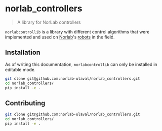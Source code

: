 # norlab_controllers

> A library for NorLab controllers

`norlabcontrollib` is a library with different control algorithms that were implemented and used on [Norlab](http://norlab.ulaval.ca)'s [robots](https://norlab.ulaval.ca/research/norlab-robots) in the field.

## Installation

As of writing this documentation, `norlabcontrollib` can only be installed in editable mode.

```sh
git clone git@github.com:norlab-ulaval/norlab_controllers.git
cd norlab_controllers/
pip install -e .
```

## Contributing

```sh
git clone git@github.com:norlab-ulaval/norlab_controllers.git
cd norlab_controllers/
pip install -e .
```

